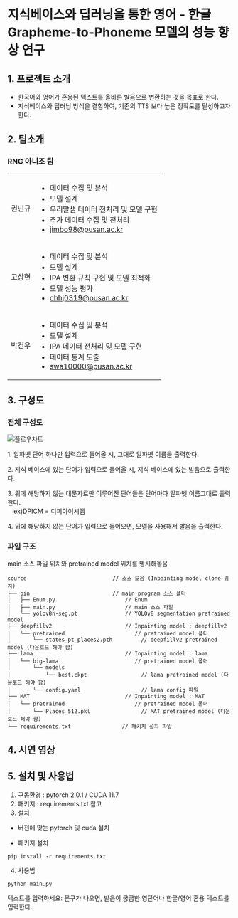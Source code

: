 # 지식베이스와 딥러닝을 통한 영어 - 한글 <br/>Grapheme-to-Phoneme 모델의 성능 향상 연구

## 1. 프로젝트 소개

- 한국어와 영어가 혼용된 텍스트를 올바른 발음으로 변환하는 것을 목표로 한다.  <br/>
- 지식베이스와 딥러닝 방식을 결합하여, 기존의 TTS 보다 높은 정확도를 달성하고자 한다. 

## 2. 팀소개

### RNG 아니조 팀

<table>
    <tr>
    <td>
      권민규
    </td>
    <td>
      <ul>
        <li>데이터 수집 및 분석</li>
        <li>모델 설계</li>
        <li>우리말샘 데이터 전처리 및 모델 구현</li>
        <li>추가 데이터 수집 및 전처리</li>
        <li><a href = "mailto: jimbo98@pusan.ac.kr">jimbo98@pusan.ac.kr</a></li>
      </ul>
    </td>
  </tr>
  <tr>
    <td>
      고상현
    </td>
    <td>
      <ul>
        <li>데이터 수집 및 분석</li>
        <li>모델 설계</li>
        <li>IPA 변환 규칙 구현 및 모델 최적화</li>
        <li>모델 성능 평가</li>
        <li><a href = "mailto: chhj0319@pusan.ac.kr">chhj0319@pusan.ac.kr</a></li>
      </ul>
    </td>
  </tr>
  <tr>
    <td>
      박건우
    </td>
    <td>
      <ul>
        <li>데이터 수집 및 분석</li>
        <li>모델 설계</li>
        <li>IPA 데이터 전처리 및 모델 구현</li>
        <li>데이터 통계 도출</li>
        <li><a href = "mailto: swa10000@pusan.ac.kr">swa10000@pusan.ac.kr</a></li>
      </ul>
    </td>
  </tr>
</table>

## 3. 구성도
### 전체 구성도
![플로우차트](https://github.com/pnucse-capstone/capstone-2023-1-04/assets/84282849/a94c0ab6-90ab-4013-ba35-d24cc4f25643)

<p>1. 알파벳 단어 하나만 입력으로 들어올 시, 그대로 알파벳 이름을 출력한다.</p>
<p>2. 지식 베이스에 있는 단어가 입력으로 들어올 시, 지식 베이스에 있는 발음으로 출력한다.</p>
<p>3. 위에 해당하지 않는 대문자로만 이루어진 단어들은 단어마다 알파벳 이름그대로 출력한다. <br/> ex)DPICM = 디피아이시엠</p>
<p>4. 위에 해당하지 않는 단어가 입력으로 들어오면, 모델을 사용해서 발음을 출력한다.</p>



### 파일 구조
main 소스 파일 위치와 pretrained model 위치를 명시해놓음
```
source                           // 소스 모음 (Inpainting model clone 위치)
├── bin                          // main program 소스 폴더
│   ├── Enum.py                      // Enum
│   ├── main.py                      // main 소스 파일
│   └── yolov8n-seg.pt               // YOLOv8 segmentation pretrained model
├── deepfillv2                       // Inpainting model : deepfillv2
│   └── pretrained                      // pretrained model 폴더
│       └── states_pt_places2.pth         // deepfillv2 pretrained model (다운로드 해야 함)
├── lama                             // Inpainting model : lama
│   └── big-lama                        // pretrained model 폴더
│       └── models                     
│           └── best.ckpt                 // lama pretrained model (다운로드 해야 함)
│       └── config.yaml                   // lama config 파일
├── MAT                              // Inpainting model : MAT
│   └── pretrained                      // pretrained model 폴더
│       └── Places_512.pkl                // MAT pretrained model (다운로드 해야 함)
└── requirements.txt                // 패키치 설치 파일
```
## 4. 시연 영상

## 5. 설치 및 사용법
1. 구동환경 : pytorch 2.0.1 / CUDA 11.7
2. 패키지 : requirements.txt 참고  
3. 설치  
- 버전에 맞는 pytorch 및 cuda 설치

- 패키지 설치
```
pip install -r requirements.txt
```

4. 사용법
```
python main.py 
```
텍스트를 입력하세요: 문구가 나오면, 발음이 궁금한 영단어나 한글/영어 혼용 텍스트를 입력한다.

